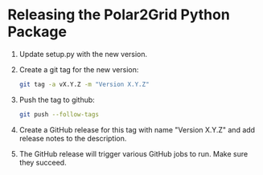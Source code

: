 # Releasing the Polar2Grid Python Package

1. Update setup.py with the new version.
2. Create a git tag for the new version:

   ```bash
   git tag -a vX.Y.Z -m "Version X.Y.Z"
   ```
   
3. Push the tag to github:

   ```bash
   git push --follow-tags
   ```
   
4. Create a GitHub release for this tag with name "Version X.Y.Z" and add
   release notes to the description.
5. The GitHub release will trigger various GitHub jobs to run. Make sure they succeed.
